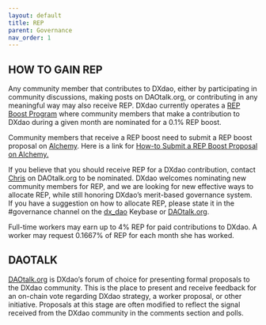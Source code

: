 ```yaml
---
layout: default
title: REP
parent: Governance
nav_order: 1
---
```


## HOW TO GAIN REP

Any community member that contributes to DXdao, either by participating in community discussions, making posts on DAOtalk.org, or contributing in any meaningful way may also receive REP. DXdao currently operates a [REP Boost Program](https://daotalk.org/t/community-rep-boosts-jan-2021/2562) where community members that make a contribution to DXdao during a given month are nominated for a 0.1% REP boost.

Community members that receive a REP boost need to submit a REP boost proposal on [Alchemy](https://alchemy.daostack.io/dao/0x519b70055af55a007110b4ff99b0ea33071c720a). Here is a link for [How-to Submit a REP Boost Proposal on Alchemy.](https://docs.google.com/document/d/1jKD2IZV4ffnUx3csccaRpWEvPsOvcbmg8Ffd0l5HpEE/edit)

If you believe that you should receive REP for a DXdao contribution, contact [Chris](https://daotalk.org/u/powers/summary) on DAOtalk.org to be nominated. DXdao welcomes nominating new community members for REP, and we are looking for new effective ways to allocate REP, while still honoring DXdao’s merit-based governance system. If you have a suggestion on how to allocate REP, please state it in the #governance channel on the [dx_dao](https://keybase.io/team/dx_dao) Keybase or [DAOtalk.org](https://daotalk.org/c/dx-dao/15).

Full-time workers may earn up to 4% REP for paid contributions to DXdao. A worker may request 0.1667% of REP for each month she has worked.

## DAOTALK

[DAOtalk.org](https://daotalk.org/c/dx-dao/15) is DXdao’s forum of choice for presenting formal proposals to the DXdao community. This is the place to present and receive feedback for an on-chain vote regarding DXdao strategy, a worker proposal, or other initiative. Proposals at this stage are often modified to reflect the signal received from the DXdao community in the comments section and polls.